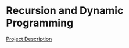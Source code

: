 # Recursion and Dynamic Programming
[Project Description](https://github.com/shayanraouf/Recursion-and-Dynamic-Programming/blob/master/lab2_342.pdf)

